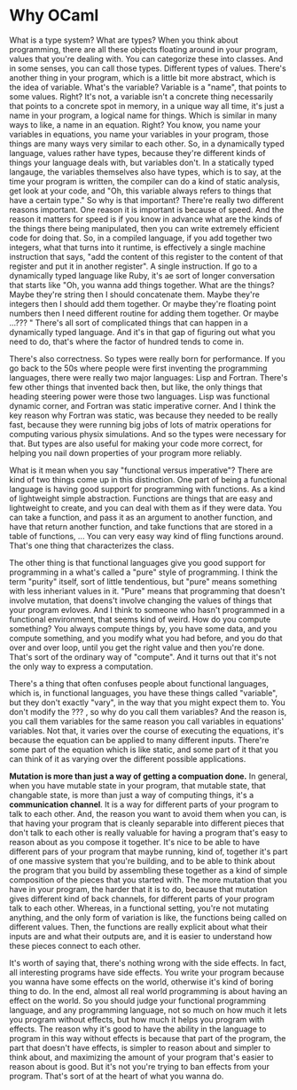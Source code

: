 # Why OCaml

 What is a type system? What are types? When you think about
 programming, there are all these objects floating around in your
 program, values that you're dealing with. You can categorize these
 into classes. And in some senses, you can call those types. Different
 types of values. There's another thing in your program, which is a
 little bit more abstract, which is the idea of variable. What's the
 variable? Variable is a "name", that points to some values. Right?
 It's not, a variable isn't a concrete thing necessarily that points
 to a concrete spot in memory, in a unique way all time, it's just a
 name in your program, a logical name for things. Which is similar in
 many ways to like, a name in an equation. Right? You know, you name
 your variables in equations, you name your variables in your program,
 those things are many ways very similar to each other. So, in a
 dynamically typed language, values rather have types, because they're
 different kinds of things your language deals with, but variables
 don't. In a statically typed langauge, the variables themselves also
 have types, which is to say, at the time your program is written, the
 compiler can do a kind of static analysis, get look at your code, and
 "Oh, this variable always refers to things that have a certain type."
 So why is that important? There're really two different reasons
 important. One reason it is important is because of speed. And the
 reason it matters for speed is if you know in advance what are the
 kinds of the things there being manipulated, then you can write
 extremely efficient code for doing that. So, in a compiled language,
 if you add together two integers, what that turns into it runtime, is
 effectively a single machine instruction that says, "add the content
 of this register to the content of that register and put it in
 another register". A single instruction. If go to a dynamically typed
 language like Ruby, it's ae sort of longer conversation that starts
 like "Oh, you wanna add things together. What are the things? Maybe
 they're string then I should concatenate them. Maybe they're integers
 then I should add them together. Or maybe they're floating point
 numbers then I need different routine for adding them together. Or
 maybe ...??? " There's all sort of complicated things that can happen
 in a dynamically typed language. And it's in that gap of figuring out
 what you need to do, that's where the factor of hundred tends to come
 in.

 There's also correctness. So types were really born for
 performance. If you go back to the 50s where people were first
 inventing the programming languages, there were really two major
 languages: Lisp and Fortran. There's few other things that invented
 back then, but like, the only things that heading steering power were
 those two languages. Lisp was functional dynamic corner, and Fortran
 was static imperative corner. And I think the key reason why Fortran
 was static, was because they needed to be really fast, because they
 were running big jobs of lots of matrix operations for computing
 various physix simulations. And so the types were necessary for
 that. But types are also useful for making your code more correct,
 for helping you nail down properties of your program more reliably.

 What is it mean when you say "functional versus imperative"? There
 are kind of two things come up in this distinction. One part of being
 a functional language is having good support for programming with
 functions. As a kind of lightweight simple abstraction. Functions are
 things that are easy and lightweight to create, and you can deal with
 them as if they were data. You can take a function, and pass it as an
 argument to another function, and have that return another function,
 and take functions that are stored in a table of functions, ... You
 can very easy way kind of fling functions around. That's one thing
 that characterizes the class.

 The other thing is that functional languages give you good support
 for programming in a what's called a "pure" style of programming. I
 think the term "purity" itself, sort of little tendentious, but
 "pure" means something with less inheriant values in it. "Pure" means
 that programming that doesn't involve mutation, that doens't involve
 changing the values of things that your program evloves. And I think
 to someone who hasn't programmed in a functional environment, that
 seems kind of weird. How do you compute something? You always compute
 things by, you have some data, and you compute something, and you
 modify what you had before, and you do that over and over loop, until
 you get the right value and then you're done. That's sort of the
 ordinary way of "compute". And it turns out that it's not the only
 way to express a computation.

 There's a thing that often confuses people about functional
 languages, which is, in functional languages, you have these things
 called "variable", but they don't exactly "vary", in the way that you
 might expect them to. You don't modify the ??? , so why do you call
 them variables? And the reason is, you call them variables for the
 same reason you call variables in equations' variables. Not that, it
 varies over the course of executing the equations, it's because the
 equation can be applied to many different inputs. There're some part
 of the equation which is like static, and some part of it that you
 can think of it as varying over the different possible applications.

 **Mutation is more than just a way of getting a compuation done.** In
 general, when you have mutable state in your program, that mutable
 state, that changable state, is more than just a way of computing
 things, it's a **communication channel**. It is a way for different
 parts of your program to talk to each other. And, the reason you want
 to avoid them when you can, is that having your program that is
 cleanly separable into different pieces that don't talk to each other
 is really valuable for having a program that's easy to reason about
 as you compose it together. It's nice to be able to have different
 pars of your program that maybe running, kind of, together it's part
 of one massive system that you're building, and to be able to think
 about the program that you build by assembling these together as a
 kind of simple composition of the pieces that you started with. The
 more mutation that you have in your program, the harder that it is to
 do, because that mutation gives different kind of back channels, for
 different parts of your program talk to each other. Whereas, in a
 functional setting, you're not mutating anything, and the only form
 of variation is like, the functions being called on different
 values. Then, the functions are really explicit about what their
 inputs are and what their outputs are, and it is easier to understand
 how these pieces connect to each other.

 It's worth of saying that, there's nothing wrong with the side
 effects. In fact, all interesting programs have side effects. You
 write your program because you wanna have some effects on the world,
 otherwise it's kind of boring thing to do. In the end, almost all
 real world programming is about having an effect on the world. So you
 should judge your functional programming language, and any
 programming language, not so much on how much it lets you program
 without effects, but how much it helps you program with effects. The
 reason why it's good to have the ability in the language to program
 in this way without effects is because that part of the program, the
 part that doesn't have effects, is simpler to reason about and
 simpler to think about, and maximizing the amount of your program
 that's easier to reason about is good. But it's not you're trying to
 ban effects from your program. That's sort of at the heart of what
 you wanna do.
